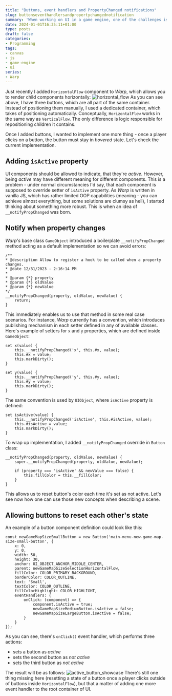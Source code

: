 ```yaml
---
title: "Buttons, event handlers and PropertyChanged notifications"
slug: buttonseventhandlersandpropertychangednotification
summary: 'When working on UI in a game engine, one of the challenges is to handle changes to a state of a component. Doing that in proper way is crucial to decouple components and allow yourself to define the whole UI with minimal overhead and quirks. In this blog post, we will discuss how Warp is able to render a few buttons, which can interact with each other.'
date: 2024-01-01T16:35:11+01:00
type: posts
draft: false
categories:
- Programming
tags:
- canvas
- js
- game-engine
- ui
series:
- Warp
---
```

Just recently I added `HorizontalFlow` component to _Warp_, which allows you to render child components horizontally:
![horizontal_flow](/images/5_1.PNG)
As you can see above, I have three buttons, which are all part of the same container. Instead of positioning them manually, I used a dedicated container, which takes of positioning automatically. Conceptually, `HorizontalFlow` works in the same way as `VerticalFlow`. The only difference is logic responsible for repositioning children it contains.

Once I added buttons, I wanted to implement one more thing - once a player clicks on a button, the button must stay in _hovered_ state. Let's check the current implementation.

## Adding `isActive` property
UI components should be allowed to indicate, that they're _active_. However, being _active_ may have different meaning for different components. This is a problem - under normal circumstancies I'd say, that each component is supposed to override setter of `isActive` property. As _Warp_ is written in vanilla JS, which has rather limited OOP capabilities (meaning - you can achieve almost everything, but some solutions are clumsy as hell), I started thinking about something more robust. This is when an idea of `__notifyPropChanged` was born.

## Notify when property changes
_Warp's_ base class `GameObject` introduced a boilerplate `__notifyPropChanged` method acting as a default implementation so we can avoid errors:
```
/**
* @description Allow to register a hook to be called when a property changes.
* @date 12/31/2023 - 2:16:14 PM
*
* @param {*} property
* @param {*} oldValue
* @param {*} newValue
*/
__notifyPropChanged(property, oldValue, newValue) {
    return;
}
```
This immediately enables us to use that method in some real case scenarios. For instance, _Warp_ currently has a convention, which introduces publishing mechanism in each setter defined in any of available classes. Here's example of setters for `x` and `y` properties, which are defined inside `GameObject`:
```
set x(value) {
    this.__notifyPropChanged('x', this.#x, value);
    this.#x = value;
    this.markDirty();
}

set y(value) {
    this.__notifyPropChanged('y', this.#y, value);
    this.#y = value;
    this.markDirty();
}
```
The same convention is used by `UIObject`, where `isActive` property is defined:
```
set isActive(value) {
    this.__notifyPropChanged('isActive', this.#isActive, value);
    this.#isActive = value;
    this.markDirty();
}
```
To wrap up implementation, I added `__notifyPropChanged` override in `Button` class:
```
__notifyPropChanged(property, oldValue, newValue) {
    super.__notifyPropChanged(property, oldValue, newValue);

    if (property === 'isActive' && newValue === false) {
        this.fillColor = this.__fillColor;
    }
}
```
This allows us to reset button's color each time it's set as not active. Let's see now how one can use those new concepts when describing a scene.

## Allowing buttons to reset each other's state
An example of a button component definition could look like this:
```
const newGameMapSizeSmallButton = new Button('main-menu-new-game-map-size-small-button', { 
    x: 0,
    y: 0,
    width: 50,
    height: 30,
    anchor: UI_OBJECT_ANCHOR_MIDDLE_CENTER,
    parent: newGameMapSizeSelectionHorizontalFlow,
    fillColor: COLOR_PRIMARY_BACKGROUND,
    borderColor: COLOR_OUTLINE,
    text: 'Small',
    textColor: COLOR_OUTLINE,
    fillColorHighlight: COLOR_HIGHLIGHT,
    eventHandlers: {
        onClick: (component) => {
            component.isActive = true;
            newGameMapSizeMediumButton.isActive = false;
            newGameMapSizeLargeButton.isActive = false;
        }
    }
});
```
As you can see, there's `onClick()` event handler, which performs three actions:
* sets a button as _active_
* sets the second button as _not active_
* sets the third button as _not active_

The result will be as follows:
![active_button_showcase](/images/5_2.gif)
There's still one thing missing here (resetting a state of a button once a player clicks outside of buttons inside `HorizontalFlow`), but that a matter of adding one more event handler to the root container of UI.